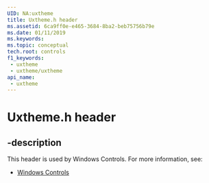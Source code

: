 ```yaml
---
UID: NA:uxtheme
title: Uxtheme.h header
ms.assetid: 6ca9ff0e-e465-3684-8ba2-beb75756b79e
ms.date: 01/11/2019
ms.keywords: 
ms.topic: conceptual
tech.root: controls
f1_keywords:
 - uxtheme
 - uxtheme/uxtheme
api_name:
 - uxtheme
---
```


# Uxtheme.h header


## -description

This header is used by Windows Controls. For more information, see:

- [Windows Controls](../_controls/index.md)

